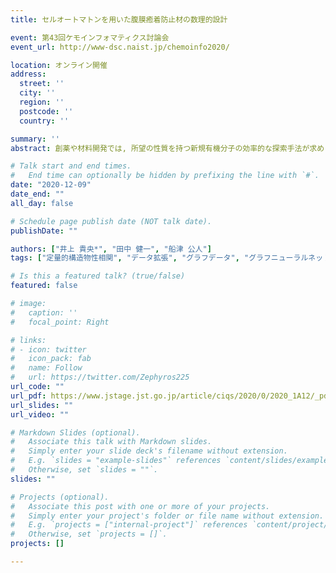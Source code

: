 ```yaml
---
title: セルオートマトンを用いた腹膜癒着防止材の数理的設計

event: 第43回ケモインフォマティクス討論会
event_url: http://www-dsc.naist.jp/chemoinfo2020/

location: オンライン開催
address:
  street: ''
  city: ''
  region: ''
  postcode: ''
  country: ''

summary: ''
abstract: 創薬や材料開発では, 所望の性質を持つ新規有機分子の効率的な探索手法が求められている. 定量的構造物性相関モデルとしてグラフニューラルネットワーク (GNN) と呼ばれる深層モデルを用いることで, 既存の特徴抽出手法を用いるよりも良い予測性能で, 候補構造のバーチャルスクリーニングができる. しかし, 先行研究では学習に多量の化学構造データを利用しており, 興味のある構造・物性データが多量に集まりにくい分子設計の現場では, 十分な予測性能が得られない可能性がある. 本研究では, Message Passing Neural Network (MPNN) と呼ばれるGNNモデルの中で特徴ベクトルに摂動を加えることでグラフデータの拡張を行うPerturbating MPNN (PMPNN) を設計した. QM9データセットでMPNNとの比較を行い, 提案手法の有効性を検証し, 予測に対する摂動の効果を考察した. また, データ拡張により約半数のデータセットでも元と同等の予測性能が得られ, 少量のグラフデータでもうまく特徴抽出できると示唆された.

# Talk start and end times.
#   End time can optionally be hidden by prefixing the line with `#`.
date: "2020-12-09"
date_end: ""
all_day: false

# Schedule page publish date (NOT talk date).
publishDate: ""

authors: ["井上 貴央*", "田中 健一", "船津 公人"]
tags: ["定量的構造物性相関", "データ拡張", "グラフデータ", "グラフニューラルネットワーク", "少量データ"]

# Is this a featured talk? (true/false)
featured: false

# image:
#   caption: ''
#   focal_point: Right

# links:
# - icon: twitter
#   icon_pack: fab
#   name: Follow
#   url: https://twitter.com/Zephyros225
url_code: ""
url_pdf: https://www.jstage.jst.go.jp/article/ciqs/2020/0/2020_1A12/_pdf/-char/ja
url_slides: ""
url_video: ""

# Markdown Slides (optional).
#   Associate this talk with Markdown slides.
#   Simply enter your slide deck's filename without extension.
#   E.g. `slides = "example-slides"` references `content/slides/example-slides.md`.
#   Otherwise, set `slides = ""`.
slides: ""

# Projects (optional).
#   Associate this post with one or more of your projects.
#   Simply enter your project's folder or file name without extension.
#   E.g. `projects = ["internal-project"]` references `content/project/deep-learning/index.md`.
#   Otherwise, set `projects = []`.
projects: []

---
```


